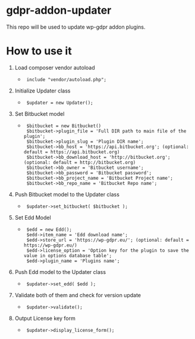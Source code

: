 # gdpr-addon-updater
This repo will be used to update wp-gdpr addon plugins.

# How to use it

1. Load composer vendor autoload
    *      include "vendor/autoload.php";
2. Initialize Updater class
    *      $updater = new Updater();
3. Set Bitbucket model
    *      $bitbucket = new Bitbucket()
           $bitbucket->plugin_file = 'Full DIR path to main file of the plugin';
           $bitbucket->plugin_slug = 'Plugin DIR name';
           $bitbucket->bb_host = 'https://api.bitbucket.org'; (optional: default = https://api.bitbucket.org)
           $bitbucket->bb_download_host = 'http://bitbucket.org'; (optional: default = http://bitbucket.org)
           $bitbucket->bb_owner = 'Bitbucket username';
           $bitbucket->bb_password = 'Bitbucket password';
           $bitbucket->bb_project_name = 'Bitbucket Project name';
           $bitbucket->bb_repo_name = 'Bitbucket Repo name';
           
4. Push Bitbucket model to the Updater class
    *      $updater->set_bitbucket( $bitbucket );
5. Set Edd Model
    *      $edd = new Edd();
           $edd->item_name = 'Edd download name';
           $edd->store_url = 'https://wp-gdpr.eu/'; (optional: default = https://wp-gdpr.eu/)
           $edd->license_option = 'Option key for the plugin to save the value in options database table';
           $edd->plugin_name = 'Plugins name';
6. Push Edd model to the Updater class
    *      $updater->set_edd( $edd );
7. Validate both of them and check for version update
    *      $updater->validate();
8. Output License key form
    *      $updater->display_license_form();